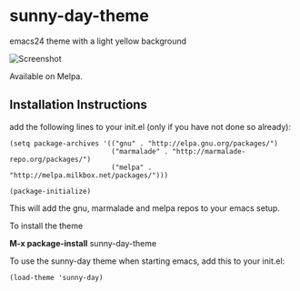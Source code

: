 sunny-day-theme
===============

emacs24 theme with a light yellow background

![Screenshot](https://github.com/mswift42/sunny-day-theme/raw/master/Screenshot.png)

Available on Melpa.

Installation Instructions
-------------------------

add the following lines to your init.el (only if you have not done so already):

    (setq package-archives '(("gnu" . "http://elpa.gnu.org/packages/")
                             ("marmalade" . "http://marmalade-repo.org/packages/")
                             ("melpa" . "http://melpa.milkbox.net/packages/")))

    (package-initialize)



This will add the gnu, marmalade and melpa repos to your emacs setup.

To install the theme

**M-x package-install** sunny-day-theme


To use the sunny-day theme when starting emacs, add this to your init.el:

    (load-theme 'sunny-day)


